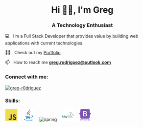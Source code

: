 <h1 align="center">Hi &#128075;&#127996;, I'm Greg</h1>
<h3 align="center">A Technology Enthusiast</h3>

💻&nbsp;&nbsp; I’m a Full Stack Developer that provides value by building web applications with current technologies.

👨‍💻&nbsp;&nbsp; Check out my [Portfolio](https://gregrodriguezjr.github.io/portfolio_v3/)

📫&nbsp;&nbsp; How to reach me **greg.rodriguez@outlook.com**

<h3 align="left">Connect with me:</h3>
<p align="left">
<a href="https://linkedin.com/in/gregrodriguezjr" target="blank"><img align="center" src="https://raw.githubusercontent.com/rahuldkjain/github-profile-readme-generator/master/src/images/icons/Social/linked-in-alt.svg" alt="greg-r0driguez" height="30" width="40" /></a>
</p>

<h3 align="left">Skills:</h3>
<p align="left">
<img src="https://raw.githubusercontent.com/devicons/devicon/master/icons/javascript/javascript-original.svg" alt="javascript" width="40" height="40"/>&nbsp;&nbsp;&nbsp;
<img src="https://raw.githubusercontent.com/devicons/devicon/master/icons/java/java-original.svg" alt="java" width="40" height="40"/>&nbsp;&nbsp;&nbsp;
<img src="https://www.vectorlogo.zone/logos/springio/springio-icon.svg" alt="spring" width="40" height="40"/>&nbsp;&nbsp;&nbsp;
<img src="https://raw.githubusercontent.com/devicons/devicon/master/icons/mysql/mysql-original-wordmark.svg" alt="mysql" width="40" height="40"/>&nbsp;&nbsp;&nbsp;
<img src="https://raw.githubusercontent.com/devicons/devicon/master/icons/bootstrap/bootstrap-plain-wordmark.svg" alt="bootstrap" width="40" height="40"/>
</p>
